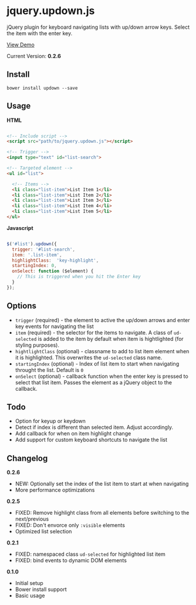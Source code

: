 jquery.updown.js
================

jQuery plugin for keyboard navigating lists with up/down arrow keys. Select the item with the enter key.

[View Demo](http://codepen.io/scottcorgan/pen/mzdhA)

Current Version: **0.2.6**

## Install

```
bower install updown --save
```

## Usage

**HTML**

```HTML

<!-- Include script -->
<script src="path/to/jquery.updown.js"></script>

<!-- Trigger -->
<input type="text" id="list-search">

<!-- Targeted element -->
<ul id="list">

  <!-- Items -->
  <li class="list-item">List Item 1</li>
  <li class="list-item">List Item 2</li>
  <li class="list-item">List Item 3</li>
  <li class="list-item">List Item 4</li>
  <li class="list-item">List Item 5</li>
</ul>

```

**Javascript**

```javascript

$('#list').updown({
  trigger: '#list-search',
  item: '.list-item',
  highlightClass:  'key-highlight',
  startingIndex: 0,
  onSelect: function ($element) {
    // This is triggered when you hit the Enter key
  }
});

```

## Options

* ` trigger ` (required) - the element to active the up/down arrows and enter key events for navigating the list
* ` item ` (required) - the selector for the items to navigate. A class of ` ud-selected ` is added to the item by default when item is hightlighted (for styling purposes).
* ` hightlightClass ` (optional) - classname to add to list item element when it is highlighted. This overwrites the ` ud-selected ` class name.
* ` startingIndex ` (optional) - Index of list item to start when navigating throught the list. Default is ` 0 `
* ` onSelect ` (optional) - callback function when the enter key is pressed to select that list item. Passes the element as a jQuery object to the callback.

## Todo

* Option for keyup or keydown
* Detect if index is different than selected item. Adjust accordingly.
* Add callback for when on item highlight change
* Add support for custom keyboard shortcuts to navigate the list

## Changelog

**0.2.6**
* NEW: Optionally set the index of the list item to start at when navigating
* More performance optimizations

**0.2.5**
* FIXED: Remove highlight class from all elements before switching to the next/previous
* FIXED: Don't envorce only ` :visible ` elements
* Optimized list selection

**0.2.1**
* FIXED: namespaced class ` ud-selected ` for highlighted list item
* FIXED: bind events to dynamic DOM elements

**0.1.0**
* Initial setup
* Bower install support
* Basic usage
